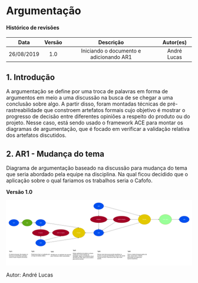 # Argumentação

#### Histórico de revisões
|   Data   |  Versão  |        Descrição       |          Autor(es)          |
|:--------:|:--------:|:----------------------:|:---------------------------:|
|26/08/2019|1.0| Iniciando o documento e adicionando AR1 |André Lucas|

## 1. Introdução

A argumentação se define por uma troca de palavras em forma de argumentos em meio a uma discussão na busca de se chegar a uma conclusão sobre algo. A partir disso, foram montadas técnicas de pré-rastreabilidade que constroem artefatos formais cujo objetivo é mostrar o progresso de decisão entre diferentes opiniões a respeito do produto ou do projeto. Nesse caso, está sendo usado o framework ACE para montar os diagramas de argumentação, que é focado em verificar a validação relativa dos artefatos discutidos.

## 2. AR1 - Mudança do tema

Diagrama de argumentação baseado na discussão para mudança do tema que seria abordado pela equipe na disciplina. Na qual ficou decidido que o aplicação sobre o qual fariamos os trabalhos seria o Cafofo.

**Versão 1.0**

![AR-MudancaTema](img/argumentacao_tema.png)

Autor: André Lucas
